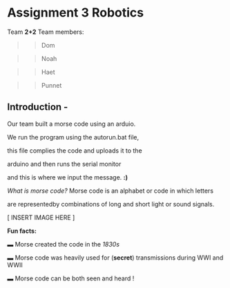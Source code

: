 # Assignment 3 Robotics 
Team **2+2**
Team members:
>>    Dom

>>    Noah 

>>    Haet

>>    Punnet 

## Introduction - 

Our team built a morse code using an arduio.



We run the program using the autorun.bat file,


this file complies the code and uploads it to the


arduino and then runs the serial monitor


and this is  where we input the message. **:)**  



_What is morse code?_
Morse code is an alphabet or code in which letters



are representedby combinations of long and short light or sound signals.







[ INSERT IMAGE HERE ]






**Fun facts:** 





▬ Morse created the code in the _1830s_




▬ Morse code was heavily used for (**secret**) transmissions during WWI and WWII 




▬ Morse code can be both seen and heard !


